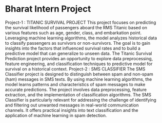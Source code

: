 # Bharat Intern Project
Project-1 : TITANIC SURVIVAL PROJECT
This project focuses on predicting the survival likelihood of passengers aboard the RMS Titanic based on various features such as age, gender, class, and embarkation point. Leveraging machine learning algorithms, the model analyzes historical data to classify passengers as survivors or non-survivors. The goal is to gain insights into the factors that influenced survival rates and to build a predictive model that can generalize to unseen data. The Titanic Survival Prediction project provides an opportunity to explore data preprocessing, feature engineering, and classification techniques to predictive model for survival on a historical context.
Project-2 : SMS CLASSIFIER
The SMS Classifier project is designed to distinguish between spam and non-spam (ham) messages in SMS texts. By using machine learning algorithms, the model learns patterns and characteristics of spam messages to make accurate predictions. The project involves data preprocessing, feature extraction, and the implementation of classification algorithms. The SMS Classifier is particularly relevant for addressing the challenge of identifying and filtering out unwanted messages in real-world communication channels. It offers practical insights into text classification and the application of machine learning in spam detection.
